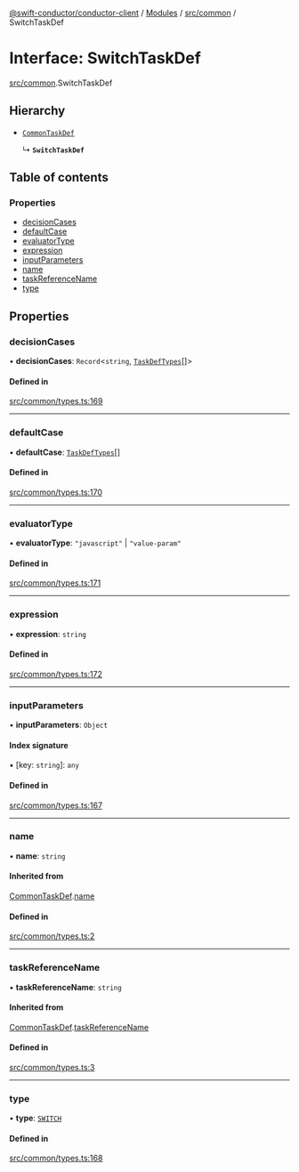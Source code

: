[@swift-conductor/conductor-client](../README.md) / [Modules](../modules.md) / [src/common](../modules/src_common.md) / SwitchTaskDef

# Interface: SwitchTaskDef

[src/common](../modules/src_common.md).SwitchTaskDef

## Hierarchy

- [`CommonTaskDef`](src_common.CommonTaskDef.md)

  ↳ **`SwitchTaskDef`**

## Table of contents

### Properties

- [decisionCases](src_common.SwitchTaskDef.md#decisioncases)
- [defaultCase](src_common.SwitchTaskDef.md#defaultcase)
- [evaluatorType](src_common.SwitchTaskDef.md#evaluatortype)
- [expression](src_common.SwitchTaskDef.md#expression)
- [inputParameters](src_common.SwitchTaskDef.md#inputparameters)
- [name](src_common.SwitchTaskDef.md#name)
- [taskReferenceName](src_common.SwitchTaskDef.md#taskreferencename)
- [type](src_common.SwitchTaskDef.md#type)

## Properties

### decisionCases

• **decisionCases**: `Record`\<`string`, [`TaskDefTypes`](../modules/src_common.md#taskdeftypes)[]\>

#### Defined in

[src/common/types.ts:169](https://github.com/swift-conductor/conductor-client-typescript/blob/d61717b/src/common/types.ts#L169)

___

### defaultCase

• **defaultCase**: [`TaskDefTypes`](../modules/src_common.md#taskdeftypes)[]

#### Defined in

[src/common/types.ts:170](https://github.com/swift-conductor/conductor-client-typescript/blob/d61717b/src/common/types.ts#L170)

___

### evaluatorType

• **evaluatorType**: ``"javascript"`` \| ``"value-param"``

#### Defined in

[src/common/types.ts:171](https://github.com/swift-conductor/conductor-client-typescript/blob/d61717b/src/common/types.ts#L171)

___

### expression

• **expression**: `string`

#### Defined in

[src/common/types.ts:172](https://github.com/swift-conductor/conductor-client-typescript/blob/d61717b/src/common/types.ts#L172)

___

### inputParameters

• **inputParameters**: `Object`

#### Index signature

▪ [key: `string`]: `any`

#### Defined in

[src/common/types.ts:167](https://github.com/swift-conductor/conductor-client-typescript/blob/d61717b/src/common/types.ts#L167)

___

### name

• **name**: `string`

#### Inherited from

[CommonTaskDef](src_common.CommonTaskDef.md).[name](src_common.CommonTaskDef.md#name)

#### Defined in

[src/common/types.ts:2](https://github.com/swift-conductor/conductor-client-typescript/blob/d61717b/src/common/types.ts#L2)

___

### taskReferenceName

• **taskReferenceName**: `string`

#### Inherited from

[CommonTaskDef](src_common.CommonTaskDef.md).[taskReferenceName](src_common.CommonTaskDef.md#taskreferencename)

#### Defined in

[src/common/types.ts:3](https://github.com/swift-conductor/conductor-client-typescript/blob/d61717b/src/common/types.ts#L3)

___

### type

• **type**: [`SWITCH`](../enums/src_common.TaskType.md#switch)

#### Defined in

[src/common/types.ts:168](https://github.com/swift-conductor/conductor-client-typescript/blob/d61717b/src/common/types.ts#L168)
